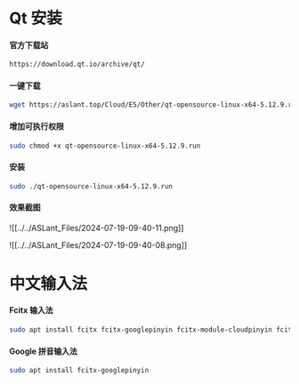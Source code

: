 # Qt 安装
#### 官方下载站
```sh
https://download.qt.io/archive/qt/
```
#### 一键下载
```sh
wget https://aslant.top/Cloud/E5/Other/qt-opensource-linux-x64-5.12.9.run
```
#### 增加可执行权限
```sh
sudo chmod +x qt-opensource-linux-x64-5.12.9.run
```
#### 安装
```sh
sudo ./qt-opensource-linux-x64-5.12.9.run
```
#### 效果截图
![[../../ASLant_Files/2024-07-19-09-40-11.png]]

![[../../ASLant_Files/2024-07-19-09-40-08.png]]


# 中文输入法
#### Fcitx 输入法
```sh
sudo apt install fcitx fcitx-googlepinyin fcitx-module-cloudpinyin fcitx-sunpinyin
```

#### Google 拼音输入法
```sh
sudo apt install fcitx-googlepinyin
```

